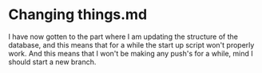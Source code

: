 # Changing things.md

I have now gotten to the part where I am updating the structure of the database, and this means that for a while the start up script won't properly work. And this means that I won't be making any push's for a while, mind I should start a new branch.